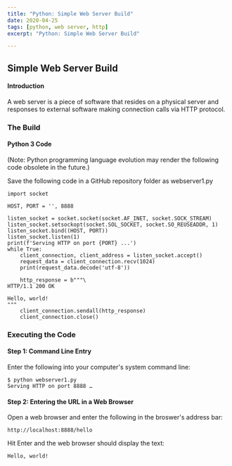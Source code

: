 ```yaml
---
title: "Python: Simple Web Server Build"
date: 2020-04-25
tags: [python, web server, http]
excerpt: "Python: Simple Web Server Build"

---
```


## Simple Web Server Build

#### Introduction
A web server is a piece of software that resides on a physical server and responses to external software making connection calls via HTTP protocol.

### The Build

#### Python 3 Code
(Note: Python programming language evolution may render the following code obsolete in the future.)

Save the following code in a GitHub repository folder as webserver1.py

```
import socket

HOST, PORT = '', 8888

listen_socket = socket.socket(socket.AF_INET, socket.SOCK_STREAM)
listen_socket.setsockopt(socket.SOL_SOCKET, socket.SO_REUSEADDR, 1)
listen_socket.bind((HOST, PORT))
listen_socket.listen(1)
print(f'Serving HTTP on port {PORT} ...')
while True:
    client_connection, client_address = listen_socket.accept()
    request_data = client_connection.recv(1024)
    print(request_data.decode('utf-8'))

    http_response = b"""\
HTTP/1.1 200 OK

Hello, world!
"""
    client_connection.sendall(http_response)
    client_connection.close()
```

### Executing the Code

#### Step 1: Command Line Entry
Enter the following into your computer's system command line:

```
$ python webserver1.py
Serving HTTP on port 8888 …
```

#### Step 2: Entering the URL in a Web Browser
Open a web browser and enter the following in the broswer's address bar:

```
http://localhost:8888/hello
```

Hit Enter and the web browser should display the text:
```
Hello, world!
```

